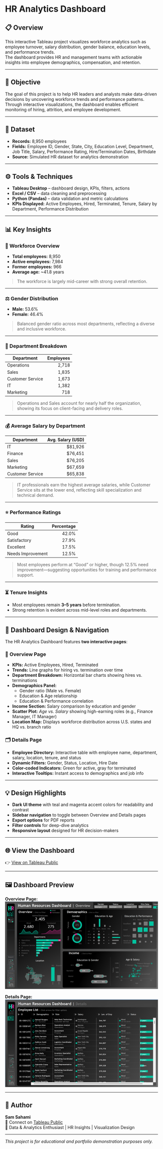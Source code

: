 # HR Analytics Dashboard

## 📋 Overview  
This interactive Tableau project visualizes workforce analytics such as employee turnover, salary distribution, gender balance, education levels, and performance trends.  
The dashboard provides HR and management teams with actionable insights into employee demographics, compensation, and retention.

---

## 🎯 Objective  
The goal of this project is to help HR leaders and analysts make data-driven decisions by uncovering workforce trends and performance patterns.  
Through interactive visualizations, the dashboard enables efficient monitoring of hiring, attrition, and employee development.

---

## 🧩 Dataset  
- **Records:** 8,950 employees  
- **Fields:** Employee ID, Gender, State, City, Education Level, Department, Job Title, Salary, Performance Rating, Hire/Termination Dates, Birthdate  
- **Source:** Simulated HR dataset for analytics demonstration  

---

## ⚙️ Tools & Techniques  
- **Tableau Desktop** – dashboard design, KPIs, filters, actions  
- **Excel / CSV** – data cleaning and preprocessing  
- **Python (Pandas)** – data validation and metric calculations  
- **KPIs Displayed:** Active Employees, Hired, Terminated, Tenure, Salary by Department, Performance Distribution  

---

## 📊 Key Insights  

### 👥 Workforce Overview  
- **Total employees:** 8,950  
- **Active employees:** 7,984  
- **Former employees:** 966  
- **Average age:** ~41.8 years  
> The workforce is largely mid-career with strong overall retention.

---

### ⚖️ Gender Distribution  
- **Male:** 53.6%  
- **Female:** 46.4%  
> Balanced gender ratio across most departments, reflecting a diverse and inclusive workforce.

---

### 🏢 Department Breakdown  
| Department | Employees |
|-------------|------------:|
| Operations | 2,718 |
| Sales | 1,835 |
| Customer Service | 1,673 |
| IT | 1,382 |
| Marketing | 718 |

> Operations and Sales account for nearly half the organization, showing its focus on client-facing and delivery roles.

---

### 💰 Average Salary by Department  
| Department | Avg. Salary (USD) |
|-------------|------------------:|
| IT | $81,926 |
| Finance | $76,451 |
| Sales | $76,205 |
| Marketing | $67,659 |
| Customer Service | $65,838 |

> IT professionals earn the highest average salaries, while Customer Service sits at the lower end, reflecting skill specialization and technical demand.

---

### ⭐ Performance Ratings  
| Rating | Percentage |
|---------|-------------:|
| Good | 42.0% |
| Satisfactory | 27.9% |
| Excellent | 17.5% |
| Needs Improvement | 12.5% |

> Most employees perform at “Good” or higher, though 12.5% need improvement—suggesting opportunities for training and performance support.

---

### ⏳ Tenure Insights  
- Most employees remain **3–5 years** before termination.  
- Strong retention is evident across mid-level roles and departments.

---

## 🎨 Dashboard Design & Navigation  

The HR Analytics Dashboard features **two interactive pages**:  

### 🧭 **Overview Page**
- **KPIs:** Active Employees, Hired, Terminated  
- **Trends:** Line graphs for hiring vs. termination over time  
- **Department Breakdown:** Horizontal bar charts showing hires vs. terminations  
- **Demographics Panel:**  
  - Gender ratio (Male vs. Female)  
  - Education & Age relationship  
  - Education & Performance correlation  
- **Income Section:** Salary comparison by education and gender  
- **Scatter Plot:** *Age vs. Salary* showing high-earning roles (e.g., Finance Manager, IT Manager)  
- **Location Map:** Displays workforce distribution across U.S. states and HQ vs. branch ratio  

### 🗂 **Details Page**
- **Employee Directory:** Interactive table with employee name, department, salary, location, tenure, and status  
- **Dynamic Filters:** Gender, Status, Location, Hire Date  
- **Color-coded Indicators:** Green for active, gray for terminated  
- **Interactive Tooltips:** Instant access to demographics and job info  

---

## 💡 Design Highlights  
- **Dark UI theme** with teal and magenta accent colors for readability and contrast  
- **Sidebar navigation** to toggle between Overview and Details pages  
- **Export options** for PDF reports  
- **Filter controls** for deep-dive analytics  
- **Responsive layout** designed for HR decision-makers  

---

## 🌐 View the Dashboard  
👉 [View on Tableau Public](https://public.tableau.com/app/profile/sam.sahami6751/viz/HRAnalyticsDashboard_17614168489320/HRDetails)

---

## 🖼️ Dashboard Preview  
**Overview Page:**  
![Overview Screenshot](overview.png) 

**Details Page:**  
![Details Screenshot](details.png)

---

## 👤 Author  
**Sam Sahami**  
📧 Connect on [Tableau Public](https://public.tableau.com/app/profile/sam.sahami6751)  
💼 Data & Analytics Enthusiast | HR Insights | Visualization Design  

---

*This project is for educational and portfolio demonstration purposes only.*


